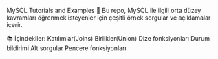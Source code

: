 MySQL Tutorials and Examples 🚀 Bu repo, MySQL ile ilgili orta düzey kavramları öğrenmek isteyenler için çeşitli örnek sorgular ve açıklamalar içerir.

📚 İçindekiler: 
Katılımlar(Joins)
Birlikler(Union)
Dize fonksiyonları
Durum bildirimi
Alt sorgular
Pencere fonksiyonları
